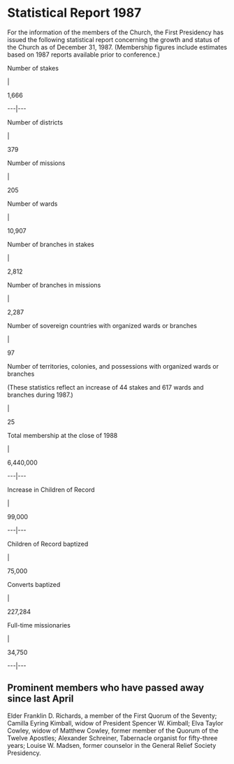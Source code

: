 # Statistical Report 1987

For the information of the members of the Church, the First Presidency has
issued the following statistical report concerning the growth and status of
the Church as of December 31, 1987. (Membership figures include estimates
based on 1987 reports available prior to conference.)

Number of stakes

|

1,666  
  
---|---  
  
Number of districts

|

379  
  
Number of missions

|

205  
  
Number of wards

|

10,907  
  
Number of branches in stakes

|

2,812  
  
Number of branches in missions

|

2,287  
  
Number of sovereign countries with organized wards or branches

|

97  
  
Number of territories, colonies, and possessions with organized wards or
branches

(These statistics reflect an increase of 44 stakes and 617 wards and branches
during 1987.)

|

25  
  
Total membership at the close of 1988

|

6,440,000  
  
---|---  
  
Increase in Children of Record

|

99,000  
  
---|---  
  
Children of Record baptized

|

75,000  
  
Converts baptized

|

227,284  
  
Full-time missionaries

|

34,750  
  
---|---  
  
## Prominent members who have passed away since last April

Elder Franklin D. Richards, a member of the First Quorum of the Seventy;
Camilla Eyring Kimball, widow of President Spencer W. Kimball; Elva Taylor
Cowley, widow of Matthew Cowley, former member of the Quorum of the Twelve
Apostles; Alexander Schreiner, Tabernacle organist for fifty-three years;
Louise W. Madsen, former counselor in the General Relief Society Presidency.


